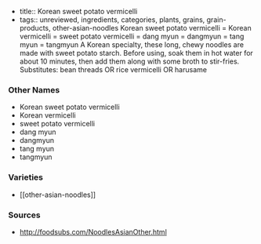 - title:: Korean sweet potato vermicelli
- tags:: unreviewed, ingredients, categories, plants, grains, grain-products, other-asian-noodles
Korean sweet potato vermicelli = Korean vermicelli = sweet potato vermicelli = dang myun = dangmyun = tang myun = tangmyun A Korean specialty, these long, chewy noodles are made with sweet potato starch. Before using, soak them in hot water for about 10 minutes, then add them along with some broth to stir-fries. Substitutes: bean threads OR rice vermicelli OR harusame

### Other Names

* Korean sweet potato vermicelli
* Korean vermicelli
* sweet potato vermicelli
* dang myun
* dangmyun
* tang myun
* tangmyun

### Varieties

* [[other-asian-noodles]]

### Sources
* http://foodsubs.com/NoodlesAsianOther.html
